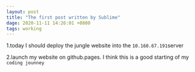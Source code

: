 ```yaml
---
layout: post
title: "The first post written by Sublime"
dage: 2020-11-11 14:26:01 +0800
tags: working
---
```



1.today I should deploy the jungle website into the `10.160.67.191`server

2.launch my website on github.pages.
I think this is a good starting of my `coding jounney`
